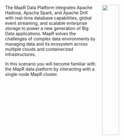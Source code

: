 <a href=https://mapr.com/docs/61/MapROverview/c_overview_intro.html><img src="https://github.com/mapr-demos/katacoda-scenarios/blob/master/mapr-intro/assets/Data-Platform-Chart.png?raw=true" width=33% align="right" hspace="20"></a>The MapR Data Platform integrates Apache Hadoop, Apache Spark, and Apache Drill with real-time database capabilities, global event streaming, and scalable enterprise storage to power a new generation of Big Data applications. MapR solves the challenges of complex data environments by managing data and its ecosystem across multiple clouds and containerized infrastructures.

In this scenario you will become familiar with the MapR data platform by interacting with a single-node MapR cluster. 



